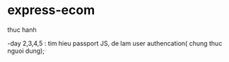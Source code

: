 # express-ecom
thuc hanh 
 
 -day 2,3,4,5 : tim hieu passport JS, de lam user authencation( chung thuc nguoi dung);
